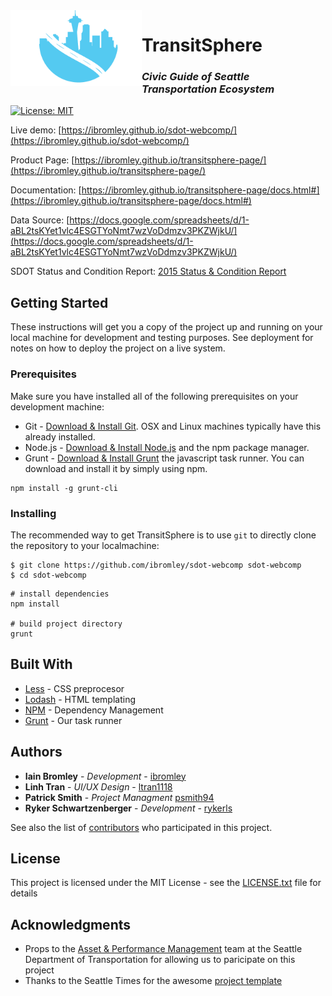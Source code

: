 <img align="left" width="210" src="src/assets/transitsphere_logo.png"> 

# TransitSphere
### _Civic Guide of Seattle Transportation Ecosystem_

[![License: MIT](https://img.shields.io/badge/License-MIT-yellow.svg)](https://opensource.org/licenses/MIT)


Live demo: [https://ibromley.github.io/sdot-webcomp/](https://ibromley.github.io/sdot-webcomp/)

Product Page: [https://ibromley.github.io/transitsphere-page/](https://ibromley.github.io/transitsphere-page/)

Documentation: [https://ibromley.github.io/transitsphere-page/docs.html#](https://ibromley.github.io/transitsphere-page/docs.html#)

Data Source: [https://docs.google.com/spreadsheets/d/1-aBL2tsKYet1vlc4ESGTYoNmt7wzVoDdmzv3PKZWjkU/](https://docs.google.com/spreadsheets/d/1-aBL2tsKYet1vlc4ESGTYoNmt7wzVoDdmzv3PKZWjkU/)

SDOT Status and Condition Report: [2015 Status & Condition Report](http://www.seattle.gov/Documents/Departments/SDOT/About/SDOT2015SCReportFinal12-7-2015.pdf)



## Getting Started

These instructions will get you a copy of the project up and running on your local machine for development and testing purposes. See deployment for notes on how to deploy the project on a live system.

### Prerequisites

Make sure you have installed all of the following prerequisites on your development machine:

* Git - [Download & Install Git](https://git-scm.com/downloads). OSX and Linux machines typically have this already installed.
* Node.js - [Download & Install Node.js](https://nodejs.org/en/download/) and the npm package manager.
* Grunt - [Download & Install Grunt](https://gruntjs.com/) the javascript task runner. You can download and install it by simply using npm. 
```
npm install -g grunt-cli
```

### Installing

The recommended way to get TransitSphere is to use `git` to directly clone the repository to your localmachine:

```
$ git clone https://github.com/ibromley/sdot-webcomp sdot-webcomp
$ cd sdot-webcomp
```
```
# install dependencies
npm install

# build project directory
grunt
```

## Built With
* [Less](http://lesscss.org/) - CSS preprocesor
* [Lodash](https://lodash.com) - HTML templating
* [NPM](https://www.npmjs.com/) - Dependency Management
* [Grunt](https://gruntjs.com/) - Our task runner

## Authors

* **Iain Bromley** - *Development* - [ibromley](https://github.com/ibromley)
* **Linh Tran** - *UI/UX Design* - [ltran1118](https://github.com/ltran1118)
* **Patrick Smith** - *Project Managment* [psmith94](https://github.com/psmith94)
* **Ryker Schwartzenberger** - *Development* - [rykerls](https://github.com/rykerls)

See also the list of [contributors](https://github.com/ibromley/sdot-webcomp/contributors) who participated in this project.

## License

This project is licensed under the MIT License - see the [LICENSE.txt](./LICENSE.txt) file for details

## Acknowledgments

* Props to the [Asset & Performance Management](http://www.seattle.gov/transportation/about-sdot/asset-management) team at the Seattle Department of Transportation for allowing us to paricipate on this project
* Thanks to the Seattle Times for the awesome [project template](https://github.com/seattletimes/newsapp-template)

